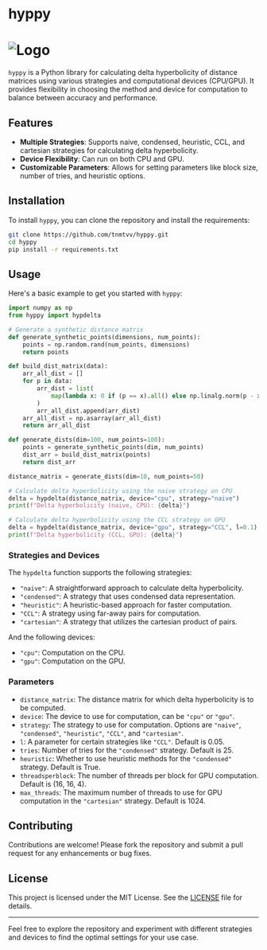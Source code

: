 # hyppy
# ![Logo](https://i.imgur.com/WBUDtwu.png)

`hyppy` is a Python library for calculating delta hyperbolicity of distance matrices using various strategies and computational devices (CPU/GPU). It provides flexibility in choosing the method and device for computation to balance between accuracy and performance.

## Features

- **Multiple Strategies**: Supports naive, condensed, heuristic, CCL, and cartesian strategies for calculating delta hyperbolicity.
- **Device Flexibility**: Can run on both CPU and GPU.
- **Customizable Parameters**: Allows for setting parameters like block size, number of tries, and heuristic options.

## Installation

To install `hyppy`, you can clone the repository and install the requirements:

```bash
git clone https://github.com/tnmtvv/hyppy.git
cd hyppy
pip install -r requirements.txt
```

## Usage

Here's a basic example to get you started with `hyppy`:

```python
import numpy as np
from hyppy import hypdelta

# Generate a synthetic distance matrix
def generate_synthetic_points(dimensions, num_points):
    points = np.random.rand(num_points, dimensions)
    return points

def build_dist_matrix(data):
    arr_all_dist = []
    for p in data:
        arr_dist = list(
            map(lambda x: 0 if (p == x).all() else np.linalg.norm(p - x), data)
        )
        arr_all_dist.append(arr_dist)
    arr_all_dist = np.asarray(arr_all_dist)
    return arr_all_dist

def generate_dists(dim=100, num_points=100):
    points = generate_synthetic_points(dim, num_points)
    dist_arr = build_dist_matrix(points)
    return dist_arr

distance_matrix = generate_dists(dim=10, num_points=50)

# Calculate delta hyperbolicity using the naive strategy on CPU
delta = hypdelta(distance_matrix, device="cpu", strategy="naive")
print(f"Delta hyperbolicity (naive, CPU): {delta}")

# Calculate delta hyperbolicity using the CCL strategy on GPU
delta = hypdelta(distance_matrix, device="gpu", strategy="CCL", l=0.1)
print(f"Delta hyperbolicity (CCL, GPU): {delta}")
```

### Strategies and Devices

The `hypdelta` function supports the following strategies:

- `"naive"`: A straightforward approach to calculate delta hyperbolicity.
- `"condensed"`: A strategy that uses condensed data representation.
- `"heuristic"`: A heuristic-based approach for faster computation.
- `"CCL"`: A strategy using far-away pairs for computation.
- `"cartesian"`: A strategy that utilizes the cartesian product of pairs.

And the following devices:

- `"cpu"`: Computation on the CPU.
- `"gpu"`: Computation on the GPU.

### Parameters

- `distance_matrix`: The distance matrix for which delta hyperbolicity is to be computed.
- `device`: The device to use for computation, can be `"cpu"` or `"gpu"`.
- `strategy`: The strategy to use for computation. Options are `"naive"`, `"condensed"`, `"heuristic"`, `"CCL"`, and `"cartesian"`.
- `l`: A parameter for certain strategies like `"CCL"`. Default is 0.05.
- `tries`: Number of tries for the `"condensed"` strategy. Default is 25.
- `heuristic`: Whether to use heuristic methods for the `"condensed"` strategy. Default is True.
- `threadsperblock`: The number of threads per block for GPU computation. Default is (16, 16, 4).
- `max_threads`: The maximum number of threads to use for GPU computation in the `"cartesian"` strategy. Default is 1024.

## Contributing

Contributions are welcome! Please fork the repository and submit a pull request for any enhancements or bug fixes.

## License

This project is licensed under the MIT License. See the [LICENSE](LICENSE) file for details.


---

Feel free to explore the repository and experiment with different strategies and devices to find the optimal settings for your use case.